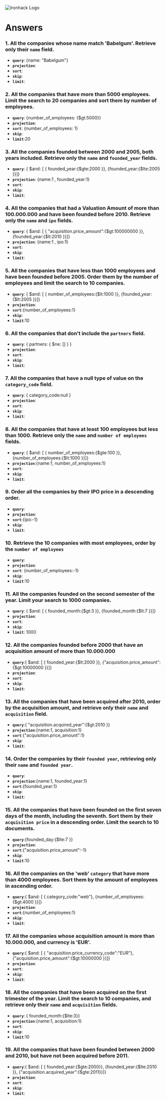 ![Ironhack Logo](https://i.imgur.com/1QgrNNw.png)

# Answers

### 1. All the companies whose name match 'Babelgum'. Retrieve only their `name` field.

- **`query`**: {name: "Babelgum"}
- **`projection`**:
- **`sort`**:
- **`skip`**:
- **`limit`**:

### 2. All the companies that have more than 5000 employees. Limit the search to 20 companies and sort them by **number of employees**.

- **`query`**: {number_of_employees: {$gt:5000}}
- **`projection`**:
- **`sort`**: {number_of_employees: 1}
- **`skip`**:
- **`limit`**:20

### 3. All the companies founded between 2000 and 2005, both years included. Retrieve only the `name` and `founded_year` fields.

- **`query`**: { $and: [ { founded_year:{$gte:2000 }}, {founded_year:{$lte:2005 }}]}
- **`projection`**: {name:1 , founded_year:1}
- **`sort`**:
- **`skip`**:
- **`limit`**:

### 4. All the companies that had a Valuation Amount of more than 100.000.000 and have been founded before 2010. Retrieve only the `name` and `ipo` fields.

- **`query`**: { $and: [ { "acquisition.price_amount":{$gt:100000000 }}, {founded_year:{$lt:2010 }}]}
- **`projection`**: {name:1 , ipo:1}
- **`sort`**:
- **`skip`**:
- **`limit`**:

### 5. All the companies that have less than 1000 employees and have been founded before 2005. Order them by the number of employees and limit the search to 10 companies.

- **`query`**: { $and: [ { number_of_employees:{$lt:1000 }}, {founded_year:{$lt:2005 }}]}
- **`projection`**:
- **`sort`**:{number_of_employees:1}
- **`skip`**:
- **`limit`**:10

### 6. All the companies that don't include the `partners` field.

- **`query`**: { partners: { $ne: [] } }
- **`projection`**:
- **`sort`**:
- **`skip`**:
- **`limit`**:

### 7. All the companies that have a null type of value on the `category_code` field.

- **`query`**: { category_code:null }
- **`projection`**:
- **`sort`**:
- **`skip`**:
- **`limit`**:

### 8. All the companies that have at least 100 employees but less than 1000. Retrieve only the `name` and `number of employees` fields.

- **`query`**: { $and: [ { number_of_employees:{$gte:100 }}, {number_of_employees:{$lt:1000 }}]}
- **`projection`**:{name:1, number_of_employees:1}
- **`sort`**:
- **`skip`**:
- **`limit`**:

### 9. Order all the companies by their IPO price in a descending order.

- **`query`**:
- **`projection`**:
- **`sort`**:{ipo:-1}
- **`skip`**:
- **`limit`**:

### 10. Retrieve the 10 companies with most employees, order by the `number of employees`

- **`query`**:
- **`projection`**:
- **`sort`**: {number_of_employees:-1}
- **`skip`**:
- **`limit`**:10

### 11. All the companies founded on the second semester of the year. Limit your search to 1000 companies.

- **`query`**: { $and: [ { founded_month:{$gt:3 }}, {founded_month:{$lt:7 }}]}
- **`projection`**:
- **`sort`**:
- **`skip`**:
- **`limit`**: 1000

### 12. All the companies founded before 2000 that have an acquisition amount of more than 10.000.000

- **`query`**:{ $and: [ { founded_year:{$lt:2000 }}, {"acquisition.price_amount":{$gt:10000000 }}]}
- **`projection`**:
- **`sort`**:
- **`skip`**:
- **`limit`**:

### 13. All the companies that have been acquired after 2010, order by the acquisition amount, and retrieve only their `name` and `acquisition` field.

- **`query`**:{ "acquisition.acquired_year":{$gt:2010 }}
- **`projection`**:{name:1, acquisition:1}
- **`sort`**:{"acquisition.price_amount":1}
- **`skip`**:
- **`limit`**:

### 14. Order the companies by their `founded year`, retrieving only their `name` and `founded year`.

- **`query`**:
- **`projection`**:{name:1, founded_year:1}
- **`sort`**:{founded_year:1}
- **`skip`**:
- **`limit`**:

### 15. All the companies that have been founded on the first seven days of the month, including the seventh. Sort them by their `acquisition price` in a descending order. Limit the search to 10 documents.

- **`query`**:{founded_day:{$lte:7 }}
- **`projection`**:
- **`sort`**:{"acquisition.price_amount":-1}
- **`skip`**:
- **`limit`**:10

### 16. All the companies on the 'web' `category` that have more than 4000 employees. Sort them by the amount of employees in ascending order.

- **`query`**:{ $and: [ { category_code:"web"}, {number_of_employees:{$gt:4000 }}]}
- **`projection`**:
- **`sort`**:{number_of_employees:1}
- **`skip`**:
- **`limit`**:

### 17. All the companies whose acquisition amount is more than 10.000.000, and currency is 'EUR'.

- **`query`**:{ $and: [ { "acquisition.price_currency_code":"EUR"}, {"acquisition.price_amount":{$gt:10000000 }}]}
- **`projection`**:
- **`sort`**:
- **`skip`**:
- **`limit`**:

### 18. All the companies that have been acquired on the first trimester of the year. Limit the search to 10 companies, and retrieve only their `name` and `acquisition` fields.

- **`query`**: { founded_month:{$lte:3}}
- **`projection`**:{name:1, acquisition:1}
- **`sort`**:
- **`skip`**:
- **`limit`**:10

### 19. All the companies that have been founded between 2000 and 2010, but have not been acquired before 2011.

- **`query`**:{ $and: [ { founded_year:{$gte:2000}}, {founded_year:{$lte:2010 }}, {"acquisition.acquired_year":{$gte:2011}}]}
- **`projection`**:
- **`sort`**:
- **`skip`**:
- **`limit`**:
